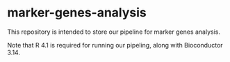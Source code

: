 # marker-genes-analysis
This repository is intended to store our pipeline for marker genes analysis.

Note that R 4.1 is required for running our pipeling, along with Bioconductor 3.14.
